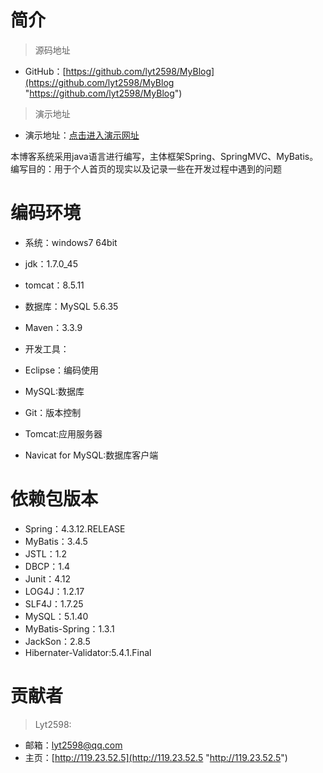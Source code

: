 # 简介

> 源码地址

- GitHub：[https://github.com/lyt2598/MyBlog](https://github.com/lyt2598/MyBlog "https://github.com/lyt2598/MyBlog")

> 演示地址

- 演示地址：[点击进入演示网址](http://119.23.52.5 "http://119.23.52.5")

本博客系统采用java语言进行编写，主体框架Spring、SpringMVC、MyBatis。
编写目的：用于个人首页的现实以及记录一些在开发过程中遇到的问题

# 编码环境

- 系统：windows7 64bit

- jdk：1.7.0_45

- tomcat：8.5.11

- 数据库：MySQL 5.6.35

- Maven：3.3.9

- 开发工具：

- Eclipse：编码使用
- MySQL:数据库
- Git：版本控制
- Tomcat:应用服务器
- Navicat for MySQL:数据库客户端

# 依赖包版本

- Spring：4.3.12.RELEASE
- MyBatis：3.4.5
- JSTL：1.2
- DBCP：1.4
- Junit：4.12
- LOG4J：1.2.17
- SLF4J：1.7.25
- MySQL：5.1.40
- MyBatis-Spring：1.3.1
- JackSon：2.8.5
- Hibernater-Validator:5.4.1.Final

# 贡献者

> Lyt2598:
- 邮箱：lyt2598@qq.com
- 主页：[http://119.23.52.5](http://119.23.52.5 "http://119.23.52.5")
